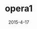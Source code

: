 ---
layout: post
title: "opera1"
date: 2015-4-17
categories: works
tags: [generative text, libretto, animated music notation, music, opera]
---